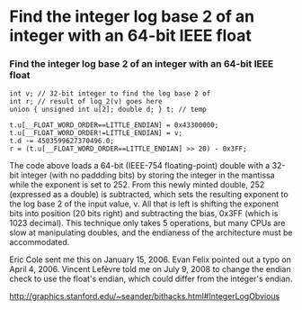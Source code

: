 # Find the integer log base 2 of an integer with an 64-bit IEEE float

### Find the integer log base 2 of an integer with an 64-bit IEEE float



```
int v; // 32-bit integer to find the log base 2 of
int r; // result of log_2(v) goes here
union { unsigned int u[2]; double d; } t; // temp

t.u[__FLOAT_WORD_ORDER==LITTLE_ENDIAN] = 0x43300000;
t.u[__FLOAT_WORD_ORDER!=LITTLE_ENDIAN] = v;
t.d -= 4503599627370496.0;
r = (t.u[__FLOAT_WORD_ORDER==LITTLE_ENDIAN] >> 20) - 0x3FF;
```

The code above loads a 64-bit (IEEE-754 floating-point) double with  a 32-bit integer (with no paddding bits) by storing the integer in the  mantissa while the exponent is set to 252.   From this newly minted double, 252 (expressed as a double) is subtracted, which sets the  resulting exponent to the log base 2 of the input value, v.  All that is  left is shifting the exponent bits into position (20 bits right) and  subtracting the bias, 0x3FF (which is 1023 decimal).  This technique only takes 5 operations, but many CPUs are slow at manipulating doubles,  and the endianess of the architecture must be accommodated.

Eric Cole sent me this on January 15, 2006.  Evan Felix pointed out a typo on April 4, 2006.  Vincent Lefèvre told me on July 9, 2008 to  change the endian check to use the float's endian, which could differ from the integer's endian.

http://graphics.stanford.edu/~seander/bithacks.html#IntegerLogObvious